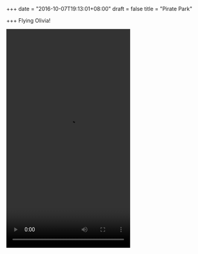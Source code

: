 +++
date = "2016-10-07T19:13:01+08:00"
draft = false
title = "Pirate Park"

+++
Flying Olivia!

<video controls="controls" width="326" height="576" name="Flying Olivia" src="http://www.allaboutolivia.site/pirate_park.mp4"></video>
